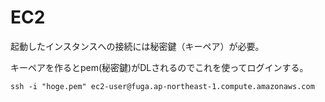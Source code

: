 
# EC2

起動したインスタンスへの接続には秘密鍵（キーペア）が必要。

キーペアを作るとpem(秘密鍵)がDLされるのでこれを使ってログインする。

```
ssh -i "hoge.pem" ec2-user@fuga.ap-northeast-1.compute.amazonaws.com
```

